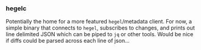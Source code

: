 ### hegelc

Potentially the home for a more featured `hegel`/metadata client.
For now, a simple binary that connects to `hegel`, subscribes to changes, and prints out line delimited JSON which can be piped to `jq` or other tools.
Would be nice if diffs could be parsed across each line of json...